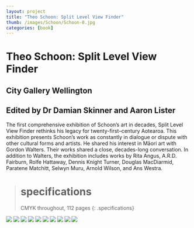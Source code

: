 ```yaml
---
layout: project
title: "Theo Schoon: Split Level View Finder"
thumb: /images/Schoon/Schoon-0.jpg
categories: [book]
---
```


# Theo Schoon: Split Level View Finder

## City Gallery Wellington

## Edited by Dr Damian Skinner and Aaron Lister

The first comprehensive exhibition of Schoon’s art in decades, Split Level View Finder rethinks his legacy for twenty-first–century Aotearoa. This exhibition presents Schoon’s work as constantly in dialogue or dispute with other cultural forms and artists. He shared his interest in Māori art with Gordon Walters. Their works shared a close, decades-long conversation. In addition to Walters, the exhibition includes works by Rita Angus, A.R.D. Fairburn, Rolfe Hattaway, Dennis Knight Turner, Douglas MacDiarmid, Paratene Matchitt, Selwyn Muru, Arnold Wilson, and Ans Westra.

> # specifications
> CMYK throughout, 112 pages
{: .specifications}

![](/images/Schoon/Schoon-1.jpg)
![](/images/Schoon/Schoon-2.jpg)
![](/images/Schoon/Schoon-3.jpg)
![](/images/Schoon/Schoon-4.jpg)
![](/images/Schoon/Schoon-5.jpg)
![](/images/Schoon/Schoon-6.jpg)
![](/images/Schoon/Schoon-7.jpg)
![](/images/Schoon/Schoon-8.jpg)
![](/images/Schoon/Schoon-9.jpg)
![](/images/Schoon/Schoon-10.jpg)
